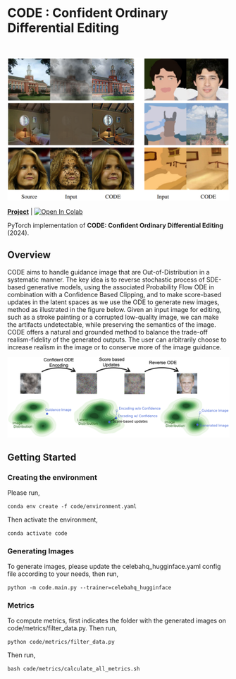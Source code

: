 # CODE : Confident Ordinary Differential Editing
<br>

<p align="center">
<img src="https://github.com/anonymous-author-12345/CODE/blob/main/docs/images/main_figure.png" />
</p>

[**Project**](https://anonymous-author-12345.github.io/CODE/) | <a target="_blank" href="https://colab.research.google.com/github/anonymous-author-12345/CODE/blob/main/CODE.ipynb">
  <img src="https://colab.research.google.com/assets/colab-badge.svg" alt="Open In Colab"/>
</a>

PyTorch implementation of **CODE: Confident Ordinary Differential Editing** (2024).

## Overview
CODE aims to handle guidance image that are Out-of-Distribution in a systematic manner. The key idea is to reverse stochastic process of SDE-based generative models, using the associated Probability Flow ODE in combination with a Confidence Based Clipping, and to make score-based updates in the latent spaces as we use the ODE to generate new images, method as illustrated in the figure below. Given an input image for editing, such as a stroke painting or a corrupted low-quality image, we can make the artifacts undetectable, while preserving the semantics of the image. CODE offers a natural and grounded method to balance the trade-off realism-fidelity of the generated outputs. The user can arbitrarily choose to increase realism in the image or to conserve more of the image guidance. 


<p align="center">
<img src="https://github.com/anonymous-author-12345/CODE/blob/main/docs/images/Code_2.png" />
</p>

## Getting Started

### Creating the environment

Please run,
```
conda env create -f code/environment.yaml
```
Then activate the environment,
```
conda activate code
```

### Generating Images

To generate images, please update the celebahq_hugginface.yaml config file according to your needs, then run,
```
python -m code.main.py --trainer=celebahq_hugginface
```

### Metrics

To compute metrics, first indicates the folder with the generated images on code/metrics/filter_data.py.
Then run,
```
python code/metrics/filter_data.py
```

Then run,
```
bash code/metrics/calculate_all_metrics.sh
```





